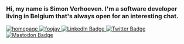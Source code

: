 ### Hi, my name is Simon Verhoeven. I'm a software developer living in Belgium that's always open for an interesting chat.

<div id="badges">
  <a href="https://www.simonverhoeven.dev">
    <img src="https://img.shields.io/badge/homepage-blue" alt="homepage" />
  </a>
  <a href="https://foojay.io/today/author/simon-verhoeven/">
    <img src="https://img.shields.io/badge/foojay-blue" alt="foojay" />
  </a>
  <a href="https://www.linkedin.com/in/simonverhoeven/">
    <img src="https://img.shields.io/badge/LinkedIn-blue?logo=linkedin&logoColor=white" alt="LinkedIn Badge"/>
  </a>
  <a href="https://twitter.com/simon_verhoeven">
    <img src="https://img.shields.io/badge/Twitter-blue?logo=twitter&logoColor=white" alt="Twitter Badge"/>
  </a>
  <a href="https://mastodon.social/@simonverhoeven">
    <img src="https://img.shields.io/badge/Mastodon-blue?logo=mastodon&logoColor=white" alt="Mastodon Badge"/>
  </a>
</div>
